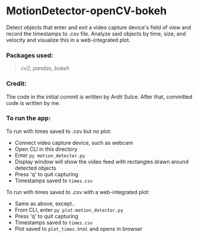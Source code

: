 # MotionDetector-openCV-bokeh

Detect objects that enter and exit a video capture device's field of view and record the timestamps to .csv file. Analyze said objects by time, size, and velocity and visualize this in a web-integrated plot.

### Packages used:
> *cv2*, *pandas*, *bokeh*

### Credit:
The code in the initial commit is written by Ardit Sulce. After that, committed code is written by me.

### To run the app:
To run with times saved to .csv but no plot:
* Connect video capture device, such as webcam
* Open CLI in this directory
* Enter `py motion_detector.py`
* Display window will show the video feed with rectangles drawn around detected objects
* Press 'q' to quit capturing
* Timestamps saved to `times.csv`

To run with times saved to .csv with a web-integrated plot:
* Same as above, except..
* From CLI, enter `py plot-motion_detector.py`
* Press 'q' to quit capturing
* Timestamps saved to `times.csv`
* Plot saved to `plot_times.html` and opens in browser
